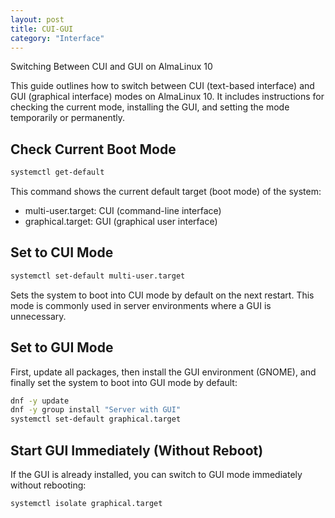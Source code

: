 ```yaml
---
layout: post
title: CUI-GUI
category: "Interface"
---
```


Switching Between CUI and GUI on AlmaLinux 10

This guide outlines how to switch between CUI (text-based interface) and GUI (graphical interface) modes on AlmaLinux 10. It includes instructions for checking the current mode, installing the GUI, and setting the mode temporarily or permanently.

## Check Current Boot Mode

```sh
systemctl get-default
```

This command shows the current default target (boot mode) of the system:

- multi-user.target: CUI (command-line interface)
- graphical.target: GUI (graphical user interface)


## Set to CUI Mode

```sh
systemctl set-default multi-user.target
```

Sets the system to boot into CUI mode by default on the next restart. This mode is commonly used in server environments where a GUI is unnecessary.

## Set to GUI Mode

First, update all packages, then install the GUI environment (GNOME), and finally set the system to boot into GUI mode by default:

```sh
dnf -y update
dnf -y group install "Server with GUI"
systemctl set-default graphical.target
```

## Start GUI Immediately (Without Reboot)

If the GUI is already installed, you can switch to GUI mode immediately without rebooting:

```sh
systemctl isolate graphical.target
```
